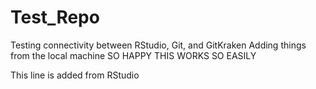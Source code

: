 # Test_Repo
Testing connectivity between RStudio, Git, and GitKraken
Adding things from the local machine
SO HAPPY THIS WORKS SO EASILY

This line is added from RStudio

